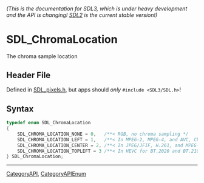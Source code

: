 ###### (This is the documentation for SDL3, which is under heavy development and the API is changing! [SDL2](https://wiki.libsdl.org/SDL2/) is the current stable version!)
# SDL_ChromaLocation

The chroma sample location

## Header File

Defined in [SDL_pixels.h](https://github.com/libsdl-org/SDL/blob/main/include/SDL3/SDL_pixels.h), but apps should _only_ `#include <SDL3/SDL.h>`!

## Syntax

```c
typedef enum SDL_ChromaLocation
{
    SDL_CHROMA_LOCATION_NONE = 0,   /**< RGB, no chroma sampling */
    SDL_CHROMA_LOCATION_LEFT = 1,   /**< In MPEG-2, MPEG-4, and AVC, Cb and Cr are taken on midpoint of the left-edge of the 2x2 square. In other words, they have the same horizontal location as the top-left pixel, but is shifted one-half pixel down vertically. */
    SDL_CHROMA_LOCATION_CENTER = 2, /**< In JPEG/JFIF, H.261, and MPEG-1, Cb and Cr are taken at the center of the 2x2 square. In other words, they are offset one-half pixel to the right and one-half pixel down compared to the top-left pixel. */
    SDL_CHROMA_LOCATION_TOPLEFT = 3 /**< In HEVC for BT.2020 and BT.2100 content (in particular on Blu-rays), Cb and Cr are sampled at the same location as the group's top-left Y pixel ("co-sited", "co-located"). */
} SDL_ChromaLocation;
```

----
[CategoryAPI](CategoryAPI), [CategoryAPIEnum](CategoryAPIEnum)

